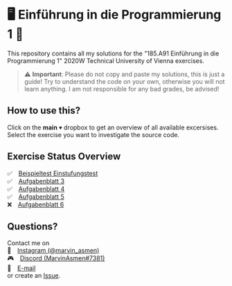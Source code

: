 # 🖥️  Einführung in die Programmierung 1 👀
This repository contains all my solutions for the "185.A91 Einführung in die Programmierung 1" 2020W Technical University of Vienna exercises.

> :warning: **Important**: Please do not copy and paste my solutions, this is just a guide! Try to understand the code on your own, otherwise you will not learn anything. I am not responsible for any bad grades, be advised!


## How to use this?
Click on the __main__ ▾ dropbox to get an overview of all available excersises. Select the exercise you want to investigate the source code.


## Exercise Status Overview
✅ ⠀[Beispieltest Einstufungstest](https://github.com/MarvinAsmen/Einfuehrung_In_Die_Programmierung_1/tree/BeispieltestEinstufungstest)</br>
✅ ⠀[Aufgabenblatt 3](https://github.com/MarvinAsmen/Einfuehrung_In_Die_Programmierung_1/tree/Aufgabenblatt3)</br>
✅ ⠀[Aufgabenblatt 4](https://github.com/MarvinAsmen/Einfuehrung_In_Die_Programmierung_1/tree/Aufgabenblatt4)</br>
✅ ⠀[Aufgabenblatt 5](https://github.com/MarvinAsmen/Einfuehrung_In_Die_Programmierung_1/tree/Aufgabenblatt5)</br>
❌ ⠀[Aufgabenblatt 6](https://github.com/MarvinAsmen/Einfuehrung_In_Die_Programmierung_1/tree/Aufgabenblatt6)</br>


## Questions?
Contact me on </br>
📸 ⠀[Instagram (@marvin_asmen)](https://www.instagram.com/marvin_asmen)</br>
🎮 ⠀[Discord (MarvinAsmen#7381)](https://discord.com/)</br>
📧 ⠀[E-mail](mailto:marvinasmen@gmail.com)</br>
or create an [Issue](https://github.com/MarvinAsmen/Einfuehrung_In_Die_Programmierung_1/issues).

